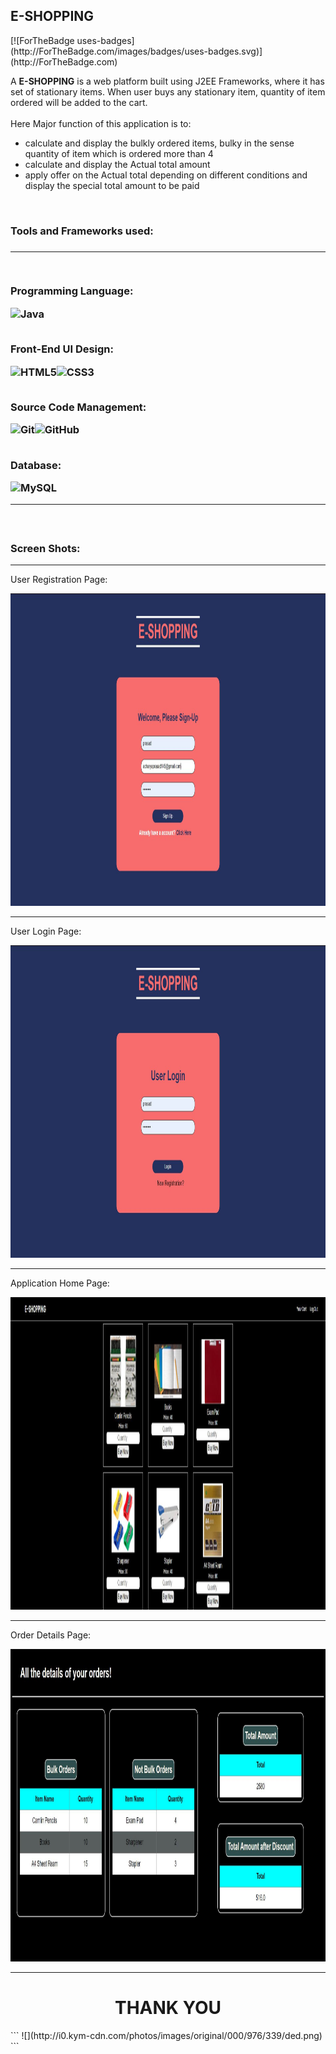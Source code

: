 <h2>E-SHOPPING</h2>
<div>
 [![ForTheBadge uses-badges](http://ForTheBadge.com/images/badges/uses-badges.svg)](http://ForTheBadge.com)
 <p>
  A <strong>E-SHOPPING</strong> is a web platform built using J2EE Frameworks, where it has set of stationary items. When user buys any stationary item, quantity of item ordered will be added to the cart. 
  <br>
  <br>
  Here Major function of this application is to:
  <ul>
    <li>calculate and display the bulkly ordered items, bulky in the sense quantity of item which is ordered more than 4</li>
    <li>calculate and display the Actual total amount</li>
    <li>apply offer on the Actual total depending on different conditions and display the special total amount to be paid</li>    
  </ul>
 </p>
<div>
<br>
<h3> Tools and Frameworks used:<h3>
<hr>
<br>
<p>Programming Language:</p>
<img alt="Java" src="https://img.shields.io/badge/java-%23ED8B00.svg?&style=for-the-badge&logo=java&logoColor=white"/>
<br>
<br>
<p>Front-End UI Design:</p>
<img alt="HTML5" src="https://img.shields.io/badge/html5%20-%23E34F26.svg?&style=for-the-badge&logo=html5&logoColor=white"/><img alt="CSS3" src="https://img.shields.io/badge/css3%20-%231572B6.svg?&style=for-the-badge&logo=css3&logoColor=white"/>
<br>
<br>
<p>Source Code Management:</p> 
<img alt="Git" src="https://img.shields.io/badge/git%20-%23F05033.svg?&style=for-the-badge&logo=git&logoColor=white"/><img alt="GitHub" src="https://img.shields.io/badge/github%20-%23121011.svg?&style=for-the-badge&logo=github&logoColor=white"/>
<br>
<br>
<p>Database:</p>
<img alt="MySQL" src="https://img.shields.io/badge/mysql-%2300f.svg?&style=for-the-badge&logo=mysql&logoColor=white"/>
<br>
<hr>
<br>
<h3> Screen Shots: </h3>
<hr>
<p>User Registration Page:</p>
<img src="https://github.com/prasad145/E-SHOPPING/blob/master/screenshots/registration.JPG" width="850" height ="500">
<hr>
<p>User Login Page:</p>
<img src="https://github.com/prasad145/E-SHOPPING/blob/master/screenshots/login.JPG" width="850" height ="500">
<hr>
<p>Application Home Page:</p>
<img src="https://github.com/prasad145/E-SHOPPING/blob/master/screenshots/home.JPG" width="850" height ="500">
<hr>
<p>Order Details Page:</p>
<img src="https://github.com/prasad145/E-SHOPPING/blob/master/screenshots/details.JPG" width="850" height ="500">
<hr>
<h1 style="text-align:center;"> THANK YOU </h1>
```
![](http://i0.kym-cdn.com/photos/images/original/000/976/339/ded.png) 
```

